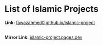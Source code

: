 # List of Islamic Projects
**Link:** [fawazahmed0.github.io/islamic-project](https://fawazahmed0.github.io/islamic-project) <br> <br>


**Mirror Link:** [islamic-project.pages.dev](https://islamic-project.pages.dev)<br> 

<br>
<br>
<br>


